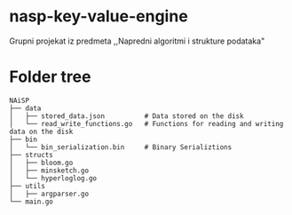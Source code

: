 # nasp-key-value-engine
Grupni projekat iz predmeta ,,Napredni algoritmi i strukture podataka"

# Folder tree

```
NAiSP
├── data
│   ├── stored_data.json          # Data stored on the disk
│   └── read_write_functions.go   # Functions for reading and writing data on the disk
├── bin      
│   └── bin_serialization.bin     # Binary Serializtions
├── structs
│   ├── bloom.go                  
│   ├── minsketch.go              
│   └── hyperloglog.go
├── utils
│   ├── argparser.go
└── main.go
```      
